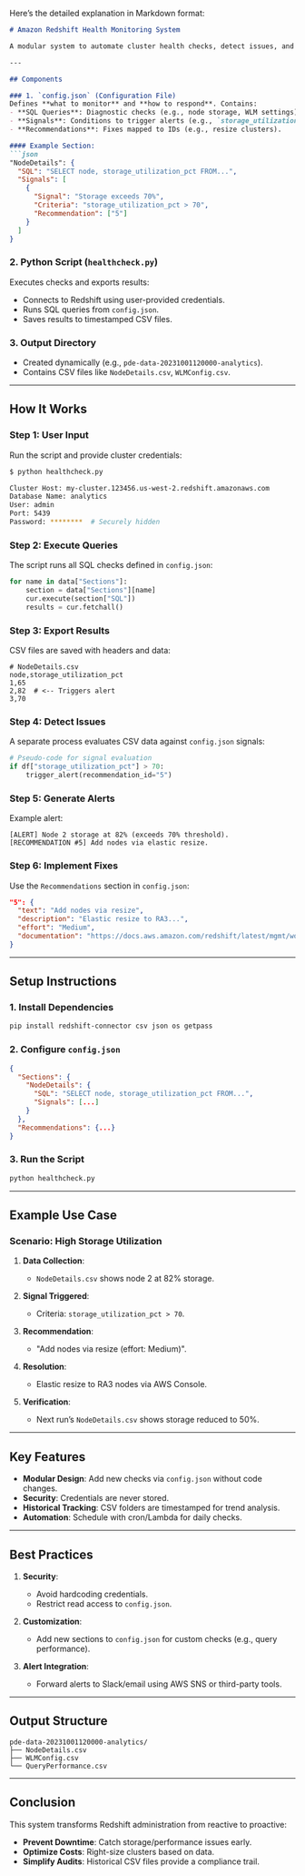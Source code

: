 Here’s the detailed explanation in Markdown format:

```markdown
# Amazon Redshift Health Monitoring System

A modular system to automate cluster health checks, detect issues, and provide actionable recommendations.

---

## Components

### 1. `config.json` (Configuration File)
Defines **what to monitor** and **how to respond**. Contains:
- **SQL Queries**: Diagnostic checks (e.g., node storage, WLM settings).
- **Signals**: Conditions to trigger alerts (e.g., `storage_utilization_pct > 70%`).
- **Recommendations**: Fixes mapped to IDs (e.g., resize clusters).

#### Example Section:
```json
"NodeDetails": {
  "SQL": "SELECT node, storage_utilization_pct FROM...",
  "Signals": [
    {
      "Signal": "Storage exceeds 70%",
      "Criteria": "storage_utilization_pct > 70",
      "Recommendation": ["5"]
    }
  ]
}
```

### 2. Python Script (`healthcheck.py`)
Executes checks and exports results:
- Connects to Redshift using user-provided credentials.
- Runs SQL queries from `config.json`.
- Saves results to timestamped CSV files.

### 3. Output Directory
- Created dynamically (e.g., `pde-data-20231001120000-analytics`).
- Contains CSV files like `NodeDetails.csv`, `WLMConfig.csv`.

---

## How It Works

### Step 1: User Input
Run the script and provide cluster credentials:
```bash
$ python healthcheck.py

Cluster Host: my-cluster.123456.us-west-2.redshift.amazonaws.com
Database Name: analytics
User: admin
Port: 5439
Password: ********  # Securely hidden
```

### Step 2: Execute Queries
The script runs all SQL checks defined in `config.json`:
```python
for name in data["Sections"]:
    section = data["Sections"][name]
    cur.execute(section["SQL"])
    results = cur.fetchall()
```

### Step 3: Export Results
CSV files are saved with headers and data:
```csv
# NodeDetails.csv
node,storage_utilization_pct
1,65
2,82  # <-- Triggers alert
3,70
```

### Step 4: Detect Issues
A separate process evaluates CSV data against `config.json` signals:
```python
# Pseudo-code for signal evaluation
if df["storage_utilization_pct"] > 70:
    trigger_alert(recommendation_id="5")
```

### Step 5: Generate Alerts
Example alert:
```
[ALERT] Node 2 storage at 82% (exceeds 70% threshold).
[RECOMMENDATION #5] Add nodes via elastic resize.
```

### Step 6: Implement Fixes
Use the `Recommendations` section in `config.json`:
```json
"5": {
  "text": "Add nodes via resize",
  "description": "Elastic resize to RA3...",
  "effort": "Medium",
  "documentation": "https://docs.aws.amazon.com/redshift/latest/mgmt/working-with-clusters.html"
}
```

---

## Setup Instructions

### 1. Install Dependencies
```bash
pip install redshift-connector csv json os getpass
```

### 2. Configure `config.json`
```json
{
  "Sections": {
    "NodeDetails": {
      "SQL": "SELECT node, storage_utilization_pct FROM...",
      "Signals": [...]
    }
  },
  "Recommendations": {...}
}
```

### 3. Run the Script
```bash
python healthcheck.py
```

---

## Example Use Case

### Scenario: High Storage Utilization
1. **Data Collection**:
   - `NodeDetails.csv` shows node 2 at 82% storage.
   
2. **Signal Triggered**:
   - Criteria: `storage_utilization_pct > 70`.

3. **Recommendation**:
   - "Add nodes via resize (effort: Medium)".

4. **Resolution**:
   - Elastic resize to RA3 nodes via AWS Console.

5. **Verification**:
   - Next run’s `NodeDetails.csv` shows storage reduced to 50%.

---

## Key Features

- **Modular Design**: Add new checks via `config.json` without code changes.
- **Security**: Credentials are never stored.
- **Historical Tracking**: CSV folders are timestamped for trend analysis.
- **Automation**: Schedule with cron/Lambda for daily checks.

---

## Best Practices

1. **Security**:
   - Avoid hardcoding credentials.
   - Restrict read access to `config.json`.

2. **Customization**:
   - Add new sections to `config.json` for custom checks (e.g., query performance).

3. **Alert Integration**:
   - Forward alerts to Slack/email using AWS SNS or third-party tools.

---

## Output Structure
```
pde-data-20231001120000-analytics/
├── NodeDetails.csv
├── WLMConfig.csv
└── QueryPerformance.csv
```

---

## Conclusion
This system transforms Redshift administration from reactive to proactive:
- **Prevent Downtime**: Catch storage/performance issues early.
- **Optimize Costs**: Right-size clusters based on data.
- **Simplify Audits**: Historical CSV files provide a compliance trail.
```
